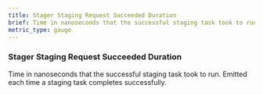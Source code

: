 ```yaml
---
title: Stager Staging Request Succeeded Duration
brief: Time in nanoseconds that the successful staging task took to run. Emitted each time a staging task completes successfully.
metric_type: gauge
---
```


### Stager Staging Request Succeeded Duration

Time in nanoseconds that the successful staging task took to run. Emitted each time a staging task completes successfully.